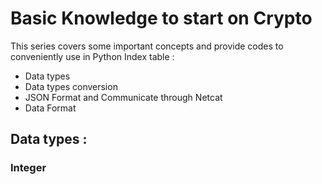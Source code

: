 
# Basic Knowledge to start on Crypto
This series covers some important concepts and provide codes to conveniently use in Python
Index table :
+ Data types 
+ Data types conversion 
+ JSON Format and Communicate through Netcat 
+ Data Format 

## Data types :
### Integer ###

